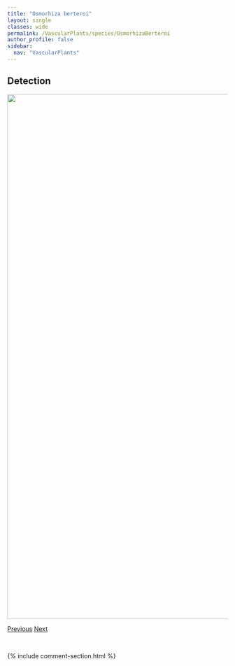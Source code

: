 ```yaml
---
title: "Osmorhiza berteroi"
layout: single
classes: wide
permalink: /VascularPlants/species/OsmorhizaBerteroi
author_profile: false
sidebar:
  nav: "VascularPlants"
---
```


<h2>Detection</h2>

<a href="https://drive.google.com/uc?export=view&id=1zlRYgI6pAo9kfloi2wlyE5q1ZYPeTXtn">
<img src="https://drive.google.com/uc?export=view&id=1zlRYgI6pAo9kfloi2wlyE5q1ZYPeTXtn" height = "1200" width = "800">
</a>


<a href="/DevelopmentWebsite/VascularPlants/species/Osmorhiza" class="pagination--pager" title="Osmorhiza">Previous</a> <a href="/DevelopmentWebsite/VascularPlants/species/OsmorhizaDepauperata" class="pagination--pager" title="Spreading Sweet Cicely">Next</a>

<p>&nbsp;</p>

{% include comment-section.html %}
